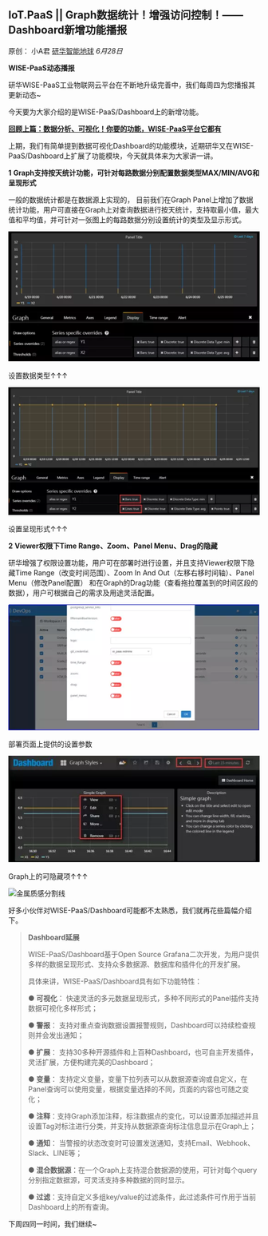 ## IoT.PaaS || Graph数据统计！增强访问控制！——Dashboard新增功能播报

原创： 小A君 [研华智能地球](javascript:void(0);) *6月28日*

**WISE-PaaS动态播报**

研华WISE-PaaS工业物联网云平台在不断地升级完善中，我们每周四为您播报其更新动态~

今天要为大家介绍的是WISE-PaaS/Dashboard上的新增功能。

[**回顾上篇：数据分析、可视化！你要的功能，WISE-PaaS平台它都有**](http://mp.weixin.qq.com/s?__biz=MzAwNDE5ODI5NQ==&mid=2658801917&idx=1&sn=f714c62bb440206e98ae6a1741d77591&chksm=80a12205b7d6ab13ffd30c56b7addb4e430d1b125e10b82502be77c2a1321c364c8051f61b03&scene=21#wechat_redirect)

上期，我们有简单提到数据可视化Dashboard的功能模块，近期研华又在WISE-PaaS/Dashboard上扩展了功能模块，今天就具体来为大家讲一讲。

**1** **Graph支持按天统计功能，可针对每路数据分别配置数据类型MAX/MIN/AVG和呈现形式**

一般的数据统计都是在数据源上实现的， 目前我们在Graph Panel上增加了数据统计功能，用户可直接在Graph上对查询数据进行按天统计，支持取最小值，最大值和平均值，并可针对一张图上的每路数据分别设置统计的类型及显示形式。

![img](assets/640-1542248855378)

设置数据类型↑↑↑

![img](assets/640-1542248888470)

设置呈现形式↑↑↑



**2** **Viewer权限下Time Range、Zoom、Panel Menu、Drag的隐藏**

研华增强了权限设置功能，用户可在部署时进行设置，并且支持Viewer权限下隐藏Time Range（改变时间范围）、Zoom In And Out（左移右移时间轴）、Panel Menu（修改Panel配置） 和在Graph的Drag功能（查看拖拉覆盖到的时间区段的数据），用户可根据自己的需求及用途灵活配置。

![img](assets/640-1542248897554)

部署页面上提供的设置参数

![img](assets/640-1542248914741)

Graph上的可隐藏项↑↑↑

![金属质感分割线](https://mmbiz.qpic.cn/mmbiz_jpg/8v9FXiceAicSN2Hv9QXibZgVkvNmttyt1X3PaOXxxf6k61qqyCwvgEUlCZ0JFSvrg25w0SzuBKWmCDdyicfGfKLJkQ/640?wx_fmt=jpeg&tp=webp&wxfrom=5&wx_lazy=1&wx_co=1)

好多小伙伴对WISE-PaaS/Dashboard可能都不太熟悉，我们就再花些篇幅介绍下。

> **Dashboard延展**
>
>
>
> WISE-PaaS/Dashboard基于Open Source Grafana二次开发，为用户提供多样的数据呈现形式、支持众多数据源、数据库和插件化的开发扩展。
>
> 具体来讲，WISE-PaaS/Dashboard具有如下功能特性：
>
> **● 可视化**： 快速灵活的多元数据呈现形式，多种不同形式的Panel插件支持数据可视化多样形式；
>
> **● 警报**： 支持对重点查询数据设置报警规则，Dashboard可以持续检查规则并会发出通知；
>
> **● 扩展**： 支持30多种开源插件和上百种Dashboard，也可自主开发插件，灵活扩展，方便构建完美的Dashboard； 
>
> **● 变量**： 支持定义变量，变量下拉列表可以从数据源查询或自定义，在Panel查询可以使用变量，根据变量选择的不同，页面的内容也可随之变化；
>
> **● 注释**：支持Graph添加注释，标注数据点的变化，可以设置添加描述并且设置Tag对标注进行分类，并支持从数据源查询标注信息显示在Graph上；
>
> **● 通知**： 当警报的状态改变时可设置发送通知，支持Email、Webhook、Slack、LINE等；
>
> **● 混合数据源**：在一个Graph上支持混合数据源的使用，可针对每个query分别指定数据源，可灵活支持多种数据的同时显示。
>
> **● 过滤**：支持自定义多组key/value的过滤条件，此过滤条件可作用于当前Dashboard上的所有查询。

下周四同一时间，我们继续~


  